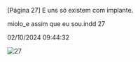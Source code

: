 [Página 27]
E uns
só existem com
implante.

miolo_e assim que eu sou.indd 27

02/10/2024 09:44:32

![27](./img/page_27-01.jpg)
